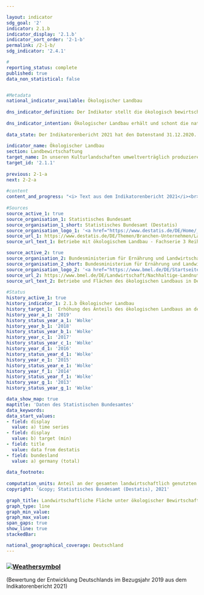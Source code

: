 ```yaml
---

layout: indicator    
sdg_goal: '2'    
indicator: 2.1.b    
indicator_display: '2.1.b'    
indicator_sort_order: '2-1-b'    
permalink: /2-1-b/    
sdg_indicator: '2.4.1'    

#    
reporting_status: complete    
published: true    
data_non_statistical: false    


#Metadata    
national_indicator_available: Ökologischer Landbau    
    
dns_indicator_definition: Der Indikator stellt die ökologisch bewirtschaftete Fläche landwirtschaftlicher Betriebe, die dem Kontrollverfahren der EU-Rechtsvorschriften für den ökologischen Landbau unterliegen (Verordnung [EG] Nr. 834/2007 und Durchführungsvorschriften), als Anteil an der gesamten landwirtschaftlich bewirtschafteten Fläche in Deutschland dar. Hierbei sind sowohl die voll auf ökologische Bewirtschaftung umgestellten als auch die noch in der Umstellung befindlichen Flächen einbezogen.    
    
dns_indicator_intention: Ökologischer Landbau erhält und schont die natürlichen Ressourcen in besonderem Maße, hat vielfältige positive Auswirkungen auf Natur, Klima und Umwelt und dient der Erzeugung qualitativ hochwertiger Lebensmittel. Deshalb soll bis zum Jahr 2030 der Anteil landwirtschaftlicher Flächen unter ökologischer Bewirtschaftung 20&nbsp;% betragen.<br><br>    
    
data_state: Der Indikatorenbericht 2021 hat den Datenstand 31.12.2020. Die Daten auf der DNS-Online Plattform werden regelmäßig aktualisiert, sodass online aktuellere Daten verfügbar sein können als im Indikatorenbericht 2021 veröffentlicht.    
    
indicator_name: Ökologischer Landbau    
section: Landbewirtschaftung    
target_name: In unseren Kulturlandschaften umweltverträglich produzieren    
target_id: '2.1.1'    
    
previous: 2-1-a    
next: 2-2-a    
    
#content    
content_and_progress: "<i> Text aus dem Indikatorenbericht 2021</i><br><br>Die Daten zur ökologischen Bewirtschaftung werden sowohl von der Bundesanstalt für Landwirtschaft und Ernährung (BLE) im Auftrag des Bundesministeriums für Ernährung und Landwirtschaft (BMEL) als auch vom Statistischen Bundesamt ermittelt.<br><br>Vom Statistischen Bundesamt werden zur Ermittlung der ökologisch bewirtschafteten Fläche verschiedene Erhebungen herangezogen. Die Bezugsgröße für die Anteilsberechnung ist die landwirtschaftlich genutzte Fläche, welche jährlich im Rahmen der Bodennutzungshaupterhebung ermittelt wird. Die landwirtschaftlich genutzte Fläche umfasst alle landwirtschaftlich oder gärtnerisch genutzten Flächen. Gebäude- und Hofflächen der landwirtschaftlichen Betriebe sind demnach nicht in der Bezugsgröße enthalten.<br><br>Die Daten des BMEL enthalten Angaben zur ökologisch bewirtschafteten Fläche, die von den Öko-Kontrollbehörden der Länder jährlich gemeldet werden. Stichtag ist der 31.12. eines Jahres. Alle Meldungen eines laufenden Jahres werden bis zu diesem Stichtag akkumuliert. In den Daten des BMEL ergeben sich etwas höhere Werte. Dies ist unter anderem darin begründet, dass dabei Flächen ohne Abschneidegrenze auf die gesamten Flächen mit Abschneidegrenze bezogen werden. Das heißt, in die Berechnung des Anteils gehen im Zähler auch sehr kleine Flächen ein, während im Nenner nur Flächen ab einer bestimmten Mindestgröße Berücksichtigung finden.<br><br>Nach den Daten des Statistischen Bundesamtes stieg der Flächenanteil unter ökologischer Bewirtschaftung an der landwirtschaftlichen Nutzfläche zwischen 1999 und 2019 von 2,9&nbsp;% auf 7,8&nbsp;%. Das entspricht im Jahr 2019 einer Fläche von 1,29 Millionen Hektar. Die Daten des BMEL weisen einen höheren Anteil von Ökolandbaufläche an der landwirtschaftlichen Nutzfläche aus. Der Wert für 2019 lag demnach bei 9,7&nbsp;% oder 1,61 Millionen Hektar.<br><br>In den letzten Jahren ist die Fläche unter ökologischer Bewirtschaftung zwar weiterangewachsen, die jährliche prozentuale Zunahme schwankte jedoch stark zwischen den Berichtsjahren. So stagnierte die prozentuale Zunahme zwischen 2016 und 2017, stieg jedoch im Zeitraum 2017 bis 2019 wieder deutlich an. Basierend auf den Zahlen des Statistischen Bundesamtes würde bei einer Fortschreibung des Trends der vergangenen fünf Berichtsjahre das Ziel, dass bis 2030&nbsp;20&nbsp;% der landwirtschaftlichen Nutzfläche ökologisch bewirtschaftet wird, nicht erreicht werden.<br><br>Die Ökolandbaufläche Deutschlands wurde 2019 wie folgt genutzt: 57,2&nbsp;% als Dauergrünland, 46,7&nbsp;% als Ackerland und 1,8&nbsp;% als sonstige Flächen. Demgegenüber lag der Schwerpunkt in der Landwirtschaft insgesamt mit 70,4&nbsp;% bei den Ackerflächen, der Anteil des Dauergrünlands betrug 28,5&nbsp;% und die sonstigen Flächen bedeckten 1,2&nbsp;% der gesamten landwirtschaftlich genutzten Fläche. Nach Ergebnissen der Agrarstrukturerhebung 2016 verfügte unter allen Bundesländern Bayern mit rund 23&nbsp;% über den größten Anteil der ökologisch bewirtschafteten Fläche, gefolgt von Brandenburg mit 12&nbsp;% und Baden-Württemberg mit knapp 12&nbsp;%. Die Umstellung auf Ökolandbau wird von den einzelnen Bundesländern in unterschiedlichem Umfang gefördert.<br><br>In den Staaten der EU-28 wurde nach Angaben von Eurostat im Jahr 2018 eine Fläche von insgesamt 13,4 Millionen Hektar ökologisch bewirtschaftet. Dies entsprach einem Anteil von 7,5&nbsp;% an der gesamten landwirtschaftlich genutzten Fläche. Die höchsten Anteile der Ökolandbaufläche innerhalb der EU-Länder waren für Österreich mit 24,1&nbsp;% zu verzeichnen, gefolgt von Estland mit 20,6&nbsp;%, Schweden mit 20,3&nbsp;%, Italien mit 15,2&nbsp;% und der Tschechischen Republik mit 14,8&nbsp;%."    
    
#Sources    
source_active_1: true                    
source_organisation_1: Statistisches Bundesamt                    
source_organisation_1_short: Statistisches Bundesamt (Destatis)                    
source_organisation_logo_1: '<a href="https://www.destatis.de/DE/Home/_inhalt.html"><img src="https://g205sdgs.github.io/sdg-indicators/public/logos/destatis.png" alt=" Statistisches Bundesamt (Destatis)" title="Klicken Sie hier um zu der Homepage der Organisation zu gelangen" style="border: transparent"/></a>'                    
source_url_1: https://www.destatis.de/DE/Themen/Branchen-Unternehmen/Landwirtschaft-Forstwirtschaft-Fischerei/Landwirtschaftliche-Betriebe/Publikationen/Downloads-Landwirtschaftliche-Betriebe/oekologischer-landbau-2030221169005.html                        
source_url_text_1: Betriebe mit ökologischem Landbau - Fachserie 3 Reihe 2.2.1 - 2016                        

source_active_2: true                    
source_organisation_2: Bundesministerium für Ernährung und Landwirtschaft                    
source_organisation_2_short: Bundesministerium für Ernährung und Landwirtschaft (BMEL)                    
source_organisation_logo_2: '<a href="https://www.bmel.de/DE/Startseite/startseite_node.html"><img src="https://g205sdgs.github.io/sdg-indicators/public/logos/bmel.png" alt=" Bundesministerium für Ernährung und Landwirtschaft (BMEL)" title="Klicken Sie hier um zu der Homepage der Organisation zu gelangen" style="border: transparent"/></a>'                    
source_url_2: https://www.bmel.de/DE/Landwirtschaft/Nachhaltige-Landnutzung/Oekolandbau/_Texte/Tabelle2OekolandbauInD.html;jsessionid=06488EA5B0F9564CD2E0B8EABC6F9F8C.2_cid288                        
source_url_text_2: Betriebe und Flächen des ökologischen Landbaus in Deutschland                        
    
#Status    
history_active_1: true
history_indicator_1: 2.1.b Ökologischer Landbau
history_target_1:  Erhöhung des Anteils des ökologischen Landbaus an der landwirtschaftlich genutzten Fläche auf 20&nbsp;% bis 2030
history_year_a_1: '2019'                            
history_status_year_a_1: 'Wolke'
history_year_b_1: '2018'                            
history_status_year_b_1: 'Wolke'
history_year_c_1: '2017'                            
history_status_year_c_1: 'Wolke'
history_year_d_1: '2016'                            
history_status_year_d_1: 'Wolke'
history_year_e_1: '2015'                            
history_status_year_e_1: 'Wolke'
history_year_f_1: '2014'                            
history_status_year_f_1: 'Wolke'
history_year_g_1: '2013'                            
history_status_year_g_1: 'Wolke'    

data_show_map: true
maptitle: 'Daten des Statistischen Bundesamtes'    
data_keywords:    
data_start_values:     
- field: display
  value: a) time series
- field: display
  value: b) target (min)
- field: title
  value: data from destatis
- field: bundesland
  value: a) germany (total)
    
data_footnote:     
    
computation_units: Anteil an der gesamten landwirtschaftlich genutzten Fläche, in&nbsp;%    
copyright: '&copy; Statistisches Bundesamt (Destatis), 2021'
    
graph_title: Landwirtschaftliche Fläche unter ökologischer Bewirtschaftung    
graph_type: line    
graph_min_value:     
graph_max_value:     
span_gaps: true    
show_line: true    
stackedBar:     

national_geographical_coverage: Deutschland    
---    
```

<div>
  <div class="my-header">
    <h3>
      <a href="https://sustainabledevelopment-deutschland.github.io/status/"><img src="https://g205sdgs.github.io/sdg-indicators/public/Wettersymbole/Wolke.png" title="Der Indikator entwickelt sich zwar in die gewünschte Richtung auf das Ziel zu, bei Fortsetzung der Entwicklung würde das Ziel im Zieljahr aber um mehr als 20&nbsp;% verfehlt" alt="Weathersymbol" />
      </a>
    </h3>
  </div>
  <div class="my-header-note">
    <span> (Bewertung der Entwicklung Deutschlands im Bezugsjahr 2019 aus dem Indikatorenbericht 2021)</span>
  </div>
</div>